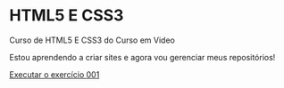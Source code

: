 # HTML5 E CSS3
 Curso de HTML5 E CSS3 do Curso em Video

 Estou aprendendo a criar sites e agora vou gerenciar meus repositórios!

 <a href="https://viniciusllm.github.io/HTML-CSS/exercicios/ex001/index.html">Executar o exercício 001</a>


